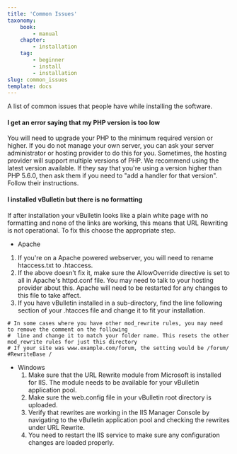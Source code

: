 ```yaml
---
title: 'Common Issues'
taxonomy:
    book:
        - manual
    chapter:
        - installation
    tag:
        - beginner
        - install
        - installation
slug: common_issues
template: docs
---
```


A list of common issues that people have while installing the software.

#### I get an error saying that my PHP version is too low
You will need to upgrade your PHP to the minimum required version or higher. If you do not manage your own server, you can ask your server administrator or hosting provider to do this for you. Sometimes, the hosting provider will support multiple versions of PHP. We recommend using the latest version available. If they say that you're using a version higher than PHP 5.6.0, then ask them if you need to "add a handler for that version". Follow their instructions.


#### I installed vBulletin but there is no formatting
If after installation your vBulletin looks like a plain white page with no formatting and none of the links are working, this means that URL Rewriting is not operational. To fix this choose the appropriate step.
*  Apache
  1. If you're on a Apache powered webserver, you will need to rename htaccess.txt to .htaccess.
  1. If the above doesn't fix it, make sure the AllowOverride directive is set to all in Apache's httpd.conf file. You may need to talk to your hosting provider about this. Apache will need to be restarted for any changes to this file to take affect.
  1. If you have vBulletin installed in a sub-directory, find the line following section of your .htacces file and change it to fit your installation.
  ```
  # In some cases where you have other mod_rewrite rules, you may need to remove the comment on the following
  #  line and change it to match your folder name. This resets the other mod_rewrite rules for just this directory
  # If your site was www.example.com/forum, the setting would be /forum/
  #RewriteBase /
  ```
* Windows
  1. Make sure that the URL Rewrite module from Microsoft is installed for IIS. The module needs to be available for your vBulletin application pool.
  1. Make sure the web.config file in your vBulletin root directory is uploaded.
  1. Verify that rewrites are working in the IIS Manager Console by navigating to the vBulletin application pool and checking the rewrites under URL Rewrite.
  1. You need to restart the IIS service to make sure any configuration changes are loaded properly.
